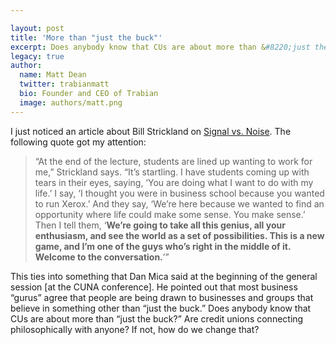 ```yaml
---

layout: post
title: 'More than "just the buck"'
excerpt: Does anybody know that CUs are about more than &#8220;just the buck?&#8221;  Are credit unions connecting philosophically with anyone?  If not, how do we change that?
legacy: true
author:
  name: Matt Dean
  twitter: trabianmatt
  bio: Founder and CEO of Trabian
  image: authors/matt.png
---
```


<p>I just noticed an article about Bill Strickland on <a href="http://www.37signals.com/svn/archives2/bill_strickland_on_artists_and_entrepreneurs.php">Signal vs. Noise</a>.  The following quote got my attention:</p>
<blockquote>
<p>&#8220;At the end of the lecture, students are lined up wanting to work for me,&#8221; Strickland says. &#8220;It&#8217;s startling. I have students coming up with tears in their eyes, saying, &#8216;You are doing what I want to do with my life.&#8217; I say, &#8216;I thought you were in business school because you wanted to run Xerox.&#8217; And they say, &#8216;We&#8217;re here because we wanted to find an opportunity where life could make some sense. You make sense.&#8217; Then I tell them, &#8216;<strong>We&#8217;re going to take all this genius, all your enthusiasm, and see the world as a set of possibilities. This is a new game, and I&#8217;m one of the guys who&#8217;s right in the middle of it. Welcome to the conversation.</strong>&#8217;&#8221;</p>
</blockquote>
<p>This ties into something that Dan Mica said at the beginning of the general session [at the CUNA conference].  He pointed out that most business &#8220;gurus&#8221; agree that people are being drawn to businesses and groups that believe in something other than &#8220;just the buck.&#8221;  Does anybody know that CUs are about more than &#8220;just the buck?&#8221;  Are credit unions connecting philosophically with anyone?  If not, how do we change that?</p>
